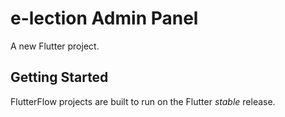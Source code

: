 # e-lection Admin Panel

A new Flutter project.

## Getting Started

FlutterFlow projects are built to run on the Flutter _stable_ release.
